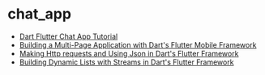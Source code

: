 # chat_app
[](https://github.com/itcloudy/chat_app/tree/chapter-)
* [Dart Flutter Chat App Tutorial](https://github.com/itcloudy/chat_app/tree/chapter-1)
* [Building a Multi-Page Application with Dart's Flutter Mobile Framework](https://github.com/itcloudy/chat_app/tree/chapter-2)
* [Making Http requests and Using Json in Dart's Flutter Framework](https://github.com/itcloudy/chat_app/tree/chapter-3)
* [Building Dynamic Lists with Streams in Dart's Flutter Framework](https://github.com/itcloudy/chat_app/tree/chapter-4)